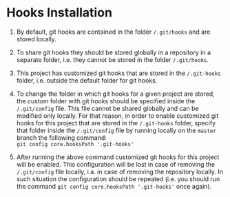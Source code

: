 # Hooks Installation

1. By default, git hooks are contained in the folder `/.git/hooks` and are stored locally.


2. To share git hooks they should be stored globally in a repository in a separate folder, i.e. they cannot be stored in the folder `/.git/hooks`.


3. This project has customized git hooks that are stored in the `/.git-hooks` folder, i.e. outside the default folder for git hooks. 


4. To change the folder in which git hooks for a given project are stored, the custom folder with git hooks should be specified inside the `/.git/config` file. This file cannot be shared globally and can be modified only locally. For that reason, in order to enable customized git hooks for this project that are stored in the `/.git-hooks` folder, specify that folder inside the `/.git/config` file by running locally on the `master` branch the following command:<br>
`git config core.hooksPath '.git-hooks'`


5. After running the above command customized git hooks for this project will be enabled. This configuration will be lost in case of removing the `/.git/config` file locally, i.a. in case of removing the repository locally. In such situation the configuration should be repeated (i.e. you should run the command `git config core.hooksPath '.git-hooks'` once again).
